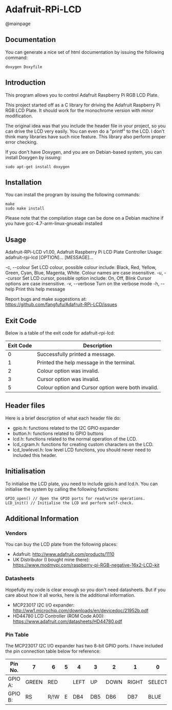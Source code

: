 Adafruit-RPi-LCD
=============================================
@mainpage

Documentation
-------------
You can generate a nice set of html documentation by issuing the following
command:

    doxygen Doxyfile

Introduction
------------
This program allows you to control Adafruit Raspberry Pi 
RGB LCD Plate.

This project started off as a C library for driving the Adafruit Raspberry Pi 
RGB LCD Plate. It should work for the monochrome version with minor 
modification.

The original idea was that you include the header file in your project, so you 
can drive the LCD very easily. You can even do a "printf" to the LCD. I don't
think many libraries have such nice feature. This library also perform
proper error checking.

If you don't have Doxygen, and you are on Debian-based system, you can install
Doxygen by issuing:

    sudo apt-get install doxygen

Installation
------------
You can install the program by issuing the following commands:

    make
    sudo make install
    
Please note that the compilation stage can be done on a Debian machine if you 
have gcc-4.7-arm-linux-gnueabi installed

Usage
-----
Adafruit-RPi-LCD v1.00, Adafruit Raspberry Pi LCD Plate Controller
Usage: adafruit-rpi-lcd [OPTION]... [MESSAGE]...

  -c, --colour                  Set LCD colour, possible colour include:
                                Black, Red, Yellow, Green, Cyan, Blue, 
                                Magenta, White.
                                Colour names are case insensitive.
  -u, --cursor                  Set LCD cursor, possible option include:
                                On, Off, Blink
                                Cursor options are case insensitive.
  -v, --verbose                 Turn on the verbose mode
  -h, --help                    Print this help message

Report bugs and make suggestions at:
https://github.com/fangfufu/Adafruit-RPi-LCD/issues

Exit Code
---------
Below is a table of the exit code for adafruit-rpi-lcd:

 Exit Code | Description
-----------|--------------------------------------------
    0      | Successfully printed a message.
    1      | Printed the help message in the terminal.
    2      | Colour option was invalid.
    3      | Cursor option was invalid.
    5      | Colour option and Cursor option were both invalid.


Header files
------------
Here is a brief description of what each header file do:
* gpio.h: functions related to the I2C GPIO expander
* button.h: functions related to GPIO buttons
* lcd.h: functions related to the normal operation of the LCD.
* lcd_cgram.h: functions for creating custom characters on the LCD.
* lcd_lowlevel.h: low level LCD functions, you should never need to included
this header.

Initialisation
--------------
To initialise the LCD plate, you need to include gpio.h and lcd.h. You can
initialise the system by calling the following functions:

    GPIO_open() // Open the GPIO ports for read/write operations.
    LCD_init() // Initialise the LCD and perform self-check.


Additional Information
----------------------
### Vendors
You can buy the LCD plate from the following places:
* Adafruit:
http://www.adafruit.com/products/1110
* UK Distributor (I bought mine there):
https://www.modmypi.com/raspberry-pi-RGB-negative-16x2-LCD-kit

### Datasheets
Hopefully my code is clear enough so you don't need datasheets. But if you care
about how it all works, here is the additional information.

* MCP23017 I2C I/O expander:
http://ww1.microchip.com/downloads/en/devicedoc/21952b.pdf
* HD44780 LCD Controller (ROM Code A00):
https://www.adafruit.com/datasheets/HD44780.pdf

### Pin Table
The MCP23017 I2C I/O expander has two 8-bit GPIO ports. I have included the
pin connection table below for reference:

Pin No. |7       |6       |5       |4       |3       |2       |1       |0
--------|--------|--------|--------|--------|--------|--------|--------|-------
 GPIO A:|GREEN   |RED     |        |LEFT    |UP      |DOWN    |RIGHT   |SELECT
 GPIO B:|RS      |R/!W    |E       |DB4     |DB5     |DB6     |DB7     |BLUE
